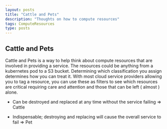 ```yaml
---
layout: posts
title: "Cattle and Pets"
description: "Thoughts on how to compute resources"
tags: ComputeResources
type: posts
---
```


## Cattle and Pets

Cattle and Pets is a way to help think about compute resources that are involved in providing a service. The resources could be anything from a kubernetes pod to a S3 bucket. Determining which classification you assign determines how you can treat it. With most cloud service providers allowing you to tag a resource, you can use these as filters to see which resources are critical requiring care and attention and those that can be left ( almost ) alone.

- Can be destroyed and replaced at any time without the service failing => Cattle

- Indispensable; destroying and replacing will cause the overall service to fail => Pet

